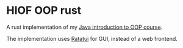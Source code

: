 # HIOF OOP rust
A rust implementation of my [Java introduction to OOP course](https://github.com/Tobhal/HIOF-OOP).

The implementation uses [Ratatui](https://github.com/tui-rs-revival/ratatui/tree/main) for GUI, instead of a web frontend.
